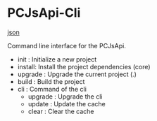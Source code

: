 # PCJsApi-Cli


[json](https://github.com/nlohmann/jsonhttps://github.com/nlohmann/json)



Command line interface for the PCJsApi.

- init : Initialize a new project
- install: Install the project dependencies (core)
- upgrade : Upgrade the current project (.)
- build : Build the project
- cli : Command of the cli
    - upgrade : Upgrade the cli
    - update : Update the cache
    - clear : Clear the cache